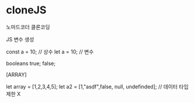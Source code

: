 # cloneJS
노마드코더 클론코딩

JS 변수 생성

const a = 10; // 상수
let a = 10; // 변수

booleans
true; false;

[ARRAY]

let array = [1,2,3,4,5];
let a2 = [1,"asdf",false, null, undefinded]; // 데이터 타입 제한 X

